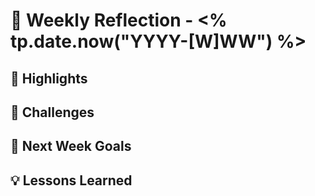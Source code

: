 # 🧩 Weekly Reflection - <% tp.date.now("YYYY-[W]WW") %>
## 🌟 Highlights
## 🚧 Challenges
## 🎯 Next Week Goals
## 💡 Lessons Learned
